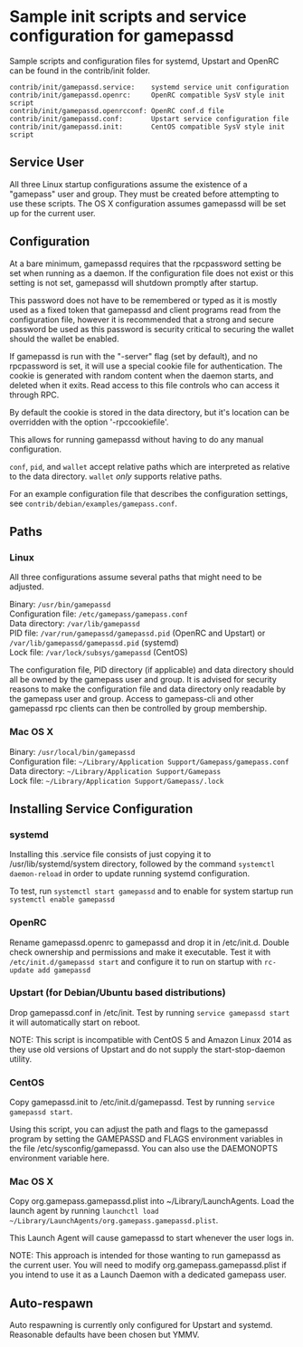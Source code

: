 Sample init scripts and service configuration for gamepassd
==========================================================

Sample scripts and configuration files for systemd, Upstart and OpenRC
can be found in the contrib/init folder.

    contrib/init/gamepassd.service:    systemd service unit configuration
    contrib/init/gamepassd.openrc:     OpenRC compatible SysV style init script
    contrib/init/gamepassd.openrcconf: OpenRC conf.d file
    contrib/init/gamepassd.conf:       Upstart service configuration file
    contrib/init/gamepassd.init:       CentOS compatible SysV style init script

Service User
---------------------------------

All three Linux startup configurations assume the existence of a "gamepass" user
and group.  They must be created before attempting to use these scripts.
The OS X configuration assumes gamepassd will be set up for the current user.

Configuration
---------------------------------

At a bare minimum, gamepassd requires that the rpcpassword setting be set
when running as a daemon.  If the configuration file does not exist or this
setting is not set, gamepassd will shutdown promptly after startup.

This password does not have to be remembered or typed as it is mostly used
as a fixed token that gamepassd and client programs read from the configuration
file, however it is recommended that a strong and secure password be used
as this password is security critical to securing the wallet should the
wallet be enabled.

If gamepassd is run with the "-server" flag (set by default), and no rpcpassword is set,
it will use a special cookie file for authentication. The cookie is generated with random
content when the daemon starts, and deleted when it exits. Read access to this file
controls who can access it through RPC.

By default the cookie is stored in the data directory, but it's location can be overridden
with the option '-rpccookiefile'.

This allows for running gamepassd without having to do any manual configuration.

`conf`, `pid`, and `wallet` accept relative paths which are interpreted as
relative to the data directory. `wallet` *only* supports relative paths.

For an example configuration file that describes the configuration settings,
see `contrib/debian/examples/gamepass.conf`.

Paths
---------------------------------

### Linux

All three configurations assume several paths that might need to be adjusted.

Binary:              `/usr/bin/gamepassd`  
Configuration file:  `/etc/gamepass/gamepass.conf`  
Data directory:      `/var/lib/gamepassd`  
PID file:            `/var/run/gamepassd/gamepassd.pid` (OpenRC and Upstart) or `/var/lib/gamepassd/gamepassd.pid` (systemd)  
Lock file:           `/var/lock/subsys/gamepassd` (CentOS)  

The configuration file, PID directory (if applicable) and data directory
should all be owned by the gamepass user and group.  It is advised for security
reasons to make the configuration file and data directory only readable by the
gamepass user and group.  Access to gamepass-cli and other gamepassd rpc clients
can then be controlled by group membership.

### Mac OS X

Binary:              `/usr/local/bin/gamepassd`  
Configuration file:  `~/Library/Application Support/Gamepass/gamepass.conf`  
Data directory:      `~/Library/Application Support/Gamepass`  
Lock file:           `~/Library/Application Support/Gamepass/.lock`  

Installing Service Configuration
-----------------------------------

### systemd

Installing this .service file consists of just copying it to
/usr/lib/systemd/system directory, followed by the command
`systemctl daemon-reload` in order to update running systemd configuration.

To test, run `systemctl start gamepassd` and to enable for system startup run
`systemctl enable gamepassd`

### OpenRC

Rename gamepassd.openrc to gamepassd and drop it in /etc/init.d.  Double
check ownership and permissions and make it executable.  Test it with
`/etc/init.d/gamepassd start` and configure it to run on startup with
`rc-update add gamepassd`

### Upstart (for Debian/Ubuntu based distributions)

Drop gamepassd.conf in /etc/init.  Test by running `service gamepassd start`
it will automatically start on reboot.

NOTE: This script is incompatible with CentOS 5 and Amazon Linux 2014 as they
use old versions of Upstart and do not supply the start-stop-daemon utility.

### CentOS

Copy gamepassd.init to /etc/init.d/gamepassd. Test by running `service gamepassd start`.

Using this script, you can adjust the path and flags to the gamepassd program by
setting the GAMEPASSD and FLAGS environment variables in the file
/etc/sysconfig/gamepassd. You can also use the DAEMONOPTS environment variable here.

### Mac OS X

Copy org.gamepass.gamepassd.plist into ~/Library/LaunchAgents. Load the launch agent by
running `launchctl load ~/Library/LaunchAgents/org.gamepass.gamepassd.plist`.

This Launch Agent will cause gamepassd to start whenever the user logs in.

NOTE: This approach is intended for those wanting to run gamepassd as the current user.
You will need to modify org.gamepass.gamepassd.plist if you intend to use it as a
Launch Daemon with a dedicated gamepass user.

Auto-respawn
-----------------------------------

Auto respawning is currently only configured for Upstart and systemd.
Reasonable defaults have been chosen but YMMV.
